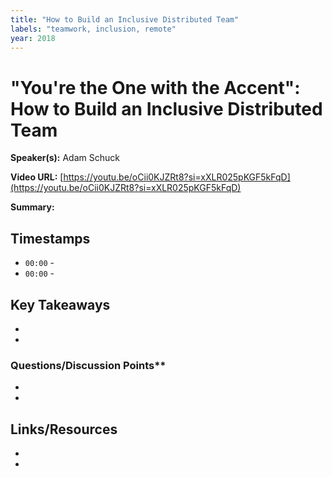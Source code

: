 ```yaml
---
title: "How to Build an Inclusive Distributed Team"
labels: "teamwork, inclusion, remote"
year: 2018
---
```


# "You're the One with the Accent": How to Build an Inclusive Distributed Team

**Speaker(s):** Adam Schuck

**Video URL:** [https://youtu.be/oCii0KJZRt8?si=xXLR025pKGF5kFqD](https://youtu.be/oCii0KJZRt8?si=xXLR025pKGF5kFqD)

**Summary:**

## Timestamps

- `00:00` - 
- `00:00` - 

## Key Takeaways

- 
- 

### Questions/Discussion Points**

- 
- 

## Links/Resources

- 
- 
